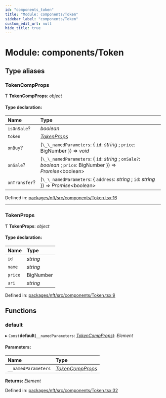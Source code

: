```yaml
---
id: "components_token"
title: "Module: components/Token"
sidebar_label: "components/Token"
custom_edit_url: null
hide_title: true
---
```


# Module: components/Token

## Type aliases

### TokenCompProps

Ƭ **TokenCompProps**: *object*

#### Type declaration:

Name | Type |
:------ | :------ |
`isOnSale`? | *boolean* |
`token` | [*TokenProps*](components_token.md#tokenprops) |
`onBuy`? | (`\_\_namedParameters`: { `id`: *string* ; `price`: BigNumber  }) => *void* |
`onSale`? | (`\_\_namedParameters`: { `id`: *string* ; `onSale?`: *boolean* ; `price`: BigNumber  }) => *Promise*<boolean\> |
`onTransfer`? | (`\_\_namedParameters`: { `address`: *string* ; `id`: *string*  }) => *Promise*<boolean\> |

Defined in: [packages/nft/src/components/Token.tsx:16](https://github.com/xr3ngine/xr3ngine/blob/673ad6a5f/packages/nft/src/components/Token.tsx#L16)

___

### TokenProps

Ƭ **TokenProps**: *object*

#### Type declaration:

Name | Type |
:------ | :------ |
`id` | *string* |
`name` | *string* |
`price` | BigNumber |
`uri` | *string* |

Defined in: [packages/nft/src/components/Token.tsx:9](https://github.com/xr3ngine/xr3ngine/blob/673ad6a5f/packages/nft/src/components/Token.tsx#L9)

## Functions

### default

▸ `Const`**default**(`__namedParameters`: [*TokenCompProps*](components_token.md#tokencompprops)): *Element*

#### Parameters:

Name | Type |
:------ | :------ |
`__namedParameters` | [*TokenCompProps*](components_token.md#tokencompprops) |

**Returns:** *Element*

Defined in: [packages/nft/src/components/Token.tsx:32](https://github.com/xr3ngine/xr3ngine/blob/673ad6a5f/packages/nft/src/components/Token.tsx#L32)
